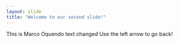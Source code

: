 ```yaml
---
layout: slide
title: "Welcome to our second slide!"
---
```

This is Marco Oquendo text changed
Use the left arrow to go back!
